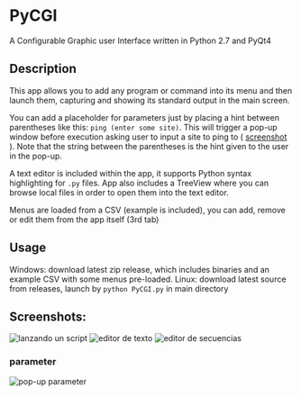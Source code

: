 # PyCGI
A Configurable Graphic user Interface written in Python 2.7 and PyQt4

## Description
This app allows you to add any program or command into its menu and then launch them, capturing and showing its standard output in the main screen.

You can add a placeholder for parameters just by placing a hint between parentheses like this: `ping (enter some site)`. This will trigger a pop-up window before execution asking user to input a site to ping to ( [screenshot](#parameter) ). Note that the string between the parentheses is the hint given to the user in the pop-up.

A text editor is included within the app, it supports Python syntax highlighting for `.py` files.
App also includes a TreeView where you can browse local files in order to open them into the text editor.

Menus are loaded from a CSV (example is included), you can add, remove or edit them from the app itself (3rd tab)

## Usage
Windows: download latest zip release, which includes binaries and an example CSV with some menus pre-loaded.
Linux: download latest source from releases, launch by `python PyCGI.py` in main directory

## Screenshots:
![lanzando un script](https://user-images.githubusercontent.com/4999277/36319436-b029f710-1321-11e8-8099-fe7406b83f3f.png)
![editor de texto](https://user-images.githubusercontent.com/4999277/36319402-996a0e98-1321-11e8-8115-4e2e6fb4950e.png)
![editor de secuencias](https://user-images.githubusercontent.com/4999277/36319511-e2f57b38-1321-11e8-972b-d0b5d2fa370f.png)
### parameter
![pop-up parameter](https://user-images.githubusercontent.com/4999277/36320560-6441c478-1325-11e8-83f1-fd0e56badba2.png)


